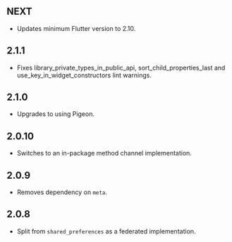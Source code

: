 ## NEXT

* Updates minimum Flutter version to 2.10.

## 2.1.1

* Fixes library_private_types_in_public_api, sort_child_properties_last and use_key_in_widget_constructors
  lint warnings.

## 2.1.0

* Upgrades to using Pigeon.

## 2.0.10

* Switches to an in-package method channel implementation.

## 2.0.9

* Removes dependency on `meta`.

## 2.0.8

* Split from `shared_preferences` as a federated implementation.

